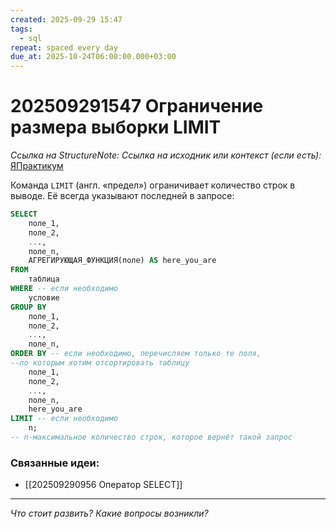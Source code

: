 ```yaml
---
created: 2025-09-29 15:47
tags:
  - sql
repeat: spaced every day
due_at: 2025-10-24T06:00:00.000+03:00
---
```

# 202509291547 Ограничение размера выборки LIMIT

*Ссылка на StructureNote:*
*Ссылка на исходник или контекст (если есть):* [ЯПрактикум](https://practicum.yandex.ru/trainer/backend-nodejs/lesson/9cc88fea-3e81-4796-814e-42c3f6e38fdc/task/3b24f3fc-4c1e-4011-9a99-21c67fe79107/)

Команда `LIMIT` (англ. «предел») ограничивает количество строк в выводе. Её всегда указывают последней в запросе:

```SQL
SELECT 
    поле_1, 
    поле_2, 
    ..., 
    поле_n, 
    АГРЕГИРУЮЩАЯ_ФУНКЦИЯ(поле) AS here_you_are
FROM
    таблица
WHERE -- если необходимо
    условие
GROUP BY  
    поле_1, 
    поле_2, 
    ..., 
    поле_n,
ORDER BY -- если необходимо, перечисляем только те поля, 
--по которым хотим отсортировать таблицу
    поле_1, 
    поле_2, 
    ..., 
    поле_n, 
    here_you_are
LIMIT -- если необходимо
    n;
-- n-максимальное количество строк, которое вернёт такой запрос
```

### Связанные идеи:

* [[202509290956 Оператор SELECT]]
---

*Что стоит развить? Какие вопросы возникли?*
